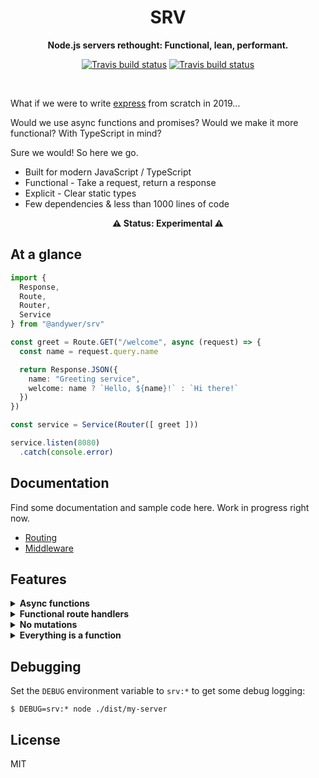 <h1 align="center">SRV</h1>

<p align="center">
  <b>Node.js servers rethought: Functional, lean, performant.</b>
</p>

<p align="center">
  <a href="https://travis-ci.org/andywer/srv"><img alt="Travis build status" src="https://img.shields.io/travis/andywer/srv.svg?logo=travis&style=flat-square" /></a>
  <a href="https://www.npmjs.com/package/@andywer/srv"><img alt="Travis build status" src="https://img.shields.io/npm/v/@andywer/srv.svg?logo=npm&style=flat-square" /></a>
</p>

<br />

What if we were to write [express](https://github.com/expressjs/express) from scratch in 2019...

Would we use async functions and promises? Would we make it more functional? With TypeScript in mind?

Sure we would! So here we go.

* Built for modern JavaScript / TypeScript
* Functional - Take a request, return a response
* Explicit - Clear static types
* Few dependencies & less than 1000 lines of code

<p align="center">
  <b>⚠️ Status: Experimental ⚠️</b>
</p>

## At a glance

```ts
import {
  Response,
  Route,
  Router,
  Service
} from "@andywer/srv"

const greet = Route.GET("/welcome", async (request) => {
  const name = request.query.name

  return Response.JSON({
    name: "Greeting service",
    welcome: name ? `Hello, ${name}!` : `Hi there!`
  })
})

const service = Service(Router([ greet ]))

service.listen(8080)
  .catch(console.error)
```

## Documentation

Find some documentation and sample code here. Work in progress right now.

<!-- Basics -->
* [Routing](./docs/routing.md)
* [Middleware](./docs/middleware.md)

## Features

<details>
  <summary><b>Async functions</b></summary>

No callbacks. Leverage modern day features instead for an optimal developer experience.

```ts
import { Response, Route } from "@andywer/srv"

const greet = Route.GET("/health", async () => {
  try {
    const stats = await fetchHealthMetrics()
    return Response.JSON({
      operational: true,
      stats
    })
  } catch (error) {
    return Response.JSON(500, {
      operational: false
    })
  }
})
```
</details>

<details>
  <summary><b>Functional route handlers</b></summary>

Take a request, return a response. Lean, clean, easy to test and debug.

```ts
import { Response, Route, Router } from "@andywer/srv"
import { queryUserByID } from "./database/users"

const getUser = Route.GET("/user/:id", async request => {
  const userID = request.params.id
  const user = await queryUserByID(userID)

  if (!user) {
    return Response.JSON(404, {
      message: `User ${userID} not found`
    })
  }

  const headers = {
    "Last-Modified": user.updated_at || user.created_at
  }
  return Response.JSON(200, headers, user)
})

export const router = Router([
  getUser
])
```
</details>

<details>
  <summary><b>No mutations</b></summary>

Stop passing data from middlewares to route handlers by dumping it in an untypeable `context`. Take the request object, extend it, pass it down to the route handler.

By applying middlewares in a direct and explicit manner, the passed requests and responses are completely type-safe, even if customized by middlewares.

```ts
import { Middleware, Request, RequestHandler, Service } from "@andywer/srv"
import { Logger } from "./logger"

export default function LoggingMiddleware(logger: Logger): Middleware {
  return async (request: Request, next: RequestHandler) => {
    const requestWithLogger = request.derive({
      log: logger
    })
    // typeof requestWithLogger.log === Logger
    return next(requestWithLogger)
  }
}
```

```ts
import { composeMiddlewares, Service } from "@andywer/srv"
import logger from "./logger"
import router from "./routes"

const applyMiddlewares = composeMiddlewares(
  LoggingMiddleware(logger),
  SomeOtherMiddleware()
)

const service = Service(applyMiddlewares(router))
```
</details>

<details>
  <summary><b>Everything is a function</b></summary>

The code base is relatively simple. Middlewares, routes and routers, they are all just implementations of the following function type:

```ts
type RequestHandler = (request: Request, next?: NextCallback) => Response | Promise<Response>
```

```ts
type NextCallback = (req: Request) => Response | Promise<Response>
```
</details>

## Debugging

Set the `DEBUG` environment variable to `srv:*` to get some debug logging:

```
$ DEBUG=srv:* node ./dist/my-server
```

## License

MIT
